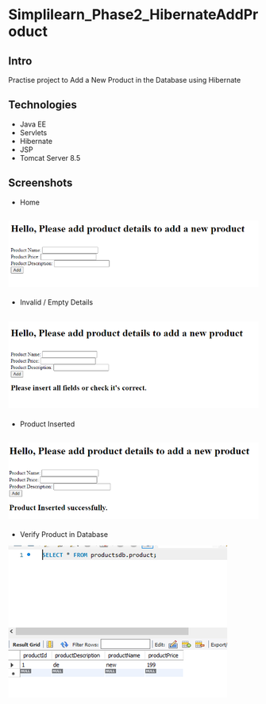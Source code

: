 # Simplilearn_Phase2_HibernateAddProduct

## Intro

Practise project to Add a New Product in the Database using Hibernate

## Technologies
- Java EE
- Servlets
- Hibernate
- JSP
- Tomcat Server 8.5

## Screenshots

- Home

![Home](https://github.com/kamarz01/Simplilearn_Phase2_HibernateAddProduct/blob/main/screenshots/1.png "Home")
------------
- Invalid / Empty Details

![Invalid / Empty Details](https://github.com/kamarz01/Simplilearn_Phase2_HibernateAddProduct/blob/main/screenshots/2.png "Invalid / Empty Details")
------------
- Product Inserted

![Product Inserted](https://github.com/kamarz01/Simplilearn_Phase2_HibernateAddProduct/blob/main/screenshots/3.png "Product Inserted")
------------
- Verify Product in Database

![Verify Product in Database](https://github.com/kamarz01/Simplilearn_Phase2_HibernateAddProduct/blob/main/screenshots/4.png "Verify Product in Database")
